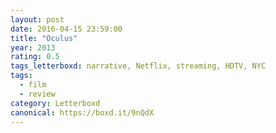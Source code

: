```yaml
---
layout: post 
date: 2016-04-15 23:59:00
title: "Oculus"
year: 2013
rating: 0.5
tags_letterboxd: narrative, Netflix, streaming, HDTV, NYC
tags:
  - film
  - review
category: Letterboxd
canonical: https://boxd.it/9nQdX
---
```

